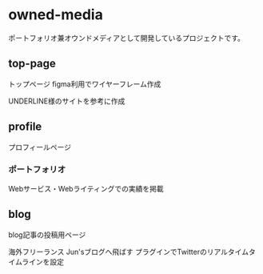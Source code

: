 # owned-media
ポートフォリオ兼オウンドメディアとして開発しているプロジェクトです。


## top-page
トップページ
figma利用でワイヤーフレーム作成

UNDERLINE様のサイトを参考に作成

## profile
プロフィールページ

### ポートフォリオ
Webサービス・Webライティングでの実績を掲載

## blog
blog記事の投稿用ページ

海外フリーランス Jun'sブログへ飛ばす
プラグインでTwitterのリアルタイムタイムラインを設定
